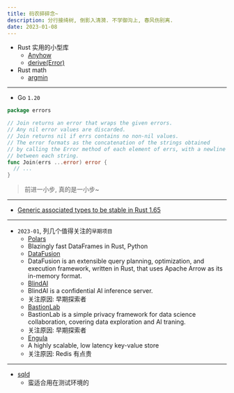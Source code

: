 ```yaml
---
title: 码农碎碎念~
description: 分行接绮树, 倒影入清漪. 不学御沟上, 春风伤别离.
date: 2023-01-08
---
```


- Rust 实用的小型库
  - [Anyhow](https://github.com/dtolnay/anyhow)
  - [derive(Error)](https://github.com/dtolnay/thiserror)
- Rust math
  - [argmin](https://www.argmin-rs.org)

---

- Go `1.20`

```go
package errors

// Join returns an error that wraps the given errors.
// Any nil error values are discarded.
// Join returns nil if errs contains no non-nil values.
// The error formats as the concatenation of the strings obtained
// by calling the Error method of each element of errs, with a newline
// between each string.
func Join(errs ...error) error {
  // ...
}
```

> 前进一小步, 真的是一小步~

---

- [Generic associated types to be stable in Rust 1.65](https://blog.rust-lang.org/2022/10/28/gats-stabilization.html)

---

- `2023-01`, 列几个值得关注的`早期项目`
  - [Polars](https://github.com/pola-rs/polars)
  - Blazingly fast DataFrames in Rust, Python
  - [DataFusion](https://github.com/apache/arrow-datafusion)
  - DataFusion is an extensible query planning, optimization,
    and execution framework, written in Rust, that uses
    Apache Arrow as its in-memory format.
  - [BlindAI](https://github.com/mithril-security/blindai)
  - BlindAI is a confidential AI inference server.
  - 关注原因: 早期探索者
  - [BastionLab](https://github.com/mithril-security/bastionlab)
  - BastionLab is a simple privacy framework for
    data science collaboration,
    covering data exploration and AI traning.
  - 关注原因: 早期探索者
  - [Engula](https://github.com/engula/engula)
  - A highly scalable, low latency key-value store
  - 关注原因: Redis 有点贵

---

- [sqld](https://github.com/libsql/sqld)
  - 蛮适合用在测试环境的
